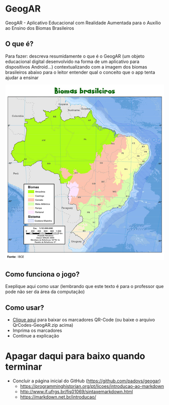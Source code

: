 # GeogAR
GeogAR - Aplicativo Educacional com Realidade Aumentada para o Auxílio ao Ensino dos Biomas Brasileiros

## O que é?

Para fazer: descreva resumidamente o que é o GeogAR (um objeto educacional digital desenvolvido na forma de um aplicativo para dispositivos Android...) contextualizando com a imagem dos biomas brasileiros abaixo para o leitor entender qual o conceito que o app tenta ajudar a ensinar

![Biomas Brasileiros](/mapa_biomas-brasil.jpg "Fonte: IBGE")

## Como funciona o jogo?

Exeplique aqui como usar (lembrando que este texto é para o professor que pode não ser da área da computação)

## Como usar?

* [Clique aqui](https://github.com/padovs/geogar/raw/main/QrCodes-GeogAR.zip) para baixar os marcadores QR-Code (ou baixe o arquivo QrCodes-GeogAR.zip acima)
* Imprima os marcadores
* Continue a explicação

# Apagar daqui para baixo quando terminar

* Concluir a página inicial do GitHub (https://github.com/padovs/geogar)
  - https://programminghistorian.org/pt/licoes/introducao-ao-markdown
  - http://www.if.ufrgs.br/fis01069/sintaxemarkdown.html
  - https://markdown.net.br/introducao/
